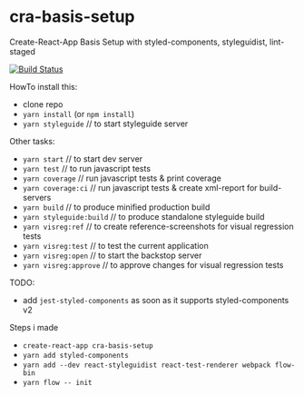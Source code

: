 # cra-basis-setup
Create-React-App Basis Setup with styled-components, styleguidist, lint-staged

[![Build Status](https://travis-ci.org/michaseel/cra-basis-setup.svg?branch=master)](https://travis-ci.org/michaseel/cra-basis-setup)



HowTo install this:
 - clone repo
 - `yarn install` (or `npm install`)
 - `yarn styleguide`  // to start styleguide server
 
Other tasks: 
- `yarn start` // to start dev server
- `yarn test`  // to run javascript tests
- `yarn coverage`  // run javascript tests & print coverage
- `yarn coverage:ci`  // run javascript tests & create xml-report for build-servers
- `yarn build` // to produce minified production build 
- `yarn styleguide:build` // to produce standalone styleguide build
- `yarn visreg:ref` // to create reference-screenshots for visual regression tests
- `yarn visreg:test` // to test the current application
- `yarn visreg:open` // to start the backstop server
- `yarn visreg:approve` // to approve changes for visual regression tests


TODO:
* add `jest-styled-components` as soon as it supports styled-components v2




Steps i made
* `create-react-app cra-basis-setup`
* `yarn add styled-components`
* `yarn add --dev react-styleguidist react-test-renderer webpack flow-bin`
* `yarn flow -- init`
